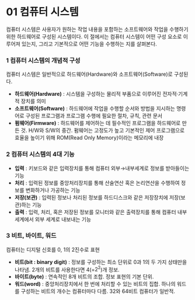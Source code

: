 # 01 컴퓨터 시스템

컴퓨터 시스템은 사용자가 원하는 작업 내용을 포함하는 소프트웨어와 작업을 수행하기 위한 하드웨어로 구성된 시스템이다. 이 절에서는 컴퓨터 시스템이 어떤 구성 요소로 이루어져 있는지, 그리고 기본적으로 어떤 기능을 수행하는 지를 살펴본다.

### 1 컴퓨터 시스템의 개념적 구성

컴퓨터 시스템은 일반적으로 하드웨어(Hardware)와 소프트웨어(Software)로 구성된다. 

- **하드웨어(Hardware)** : 시스템을 구성하는 물리적 부품으로 이루어진 전자적·기계적 장치를 의미
- **소프트웨어(Software)** : 하드웨어에 작업을 수행할 순서와 방법을 지시하는 명령어로 구성된 프로그램과 프로그램 수행에 필요한 절차, 규칙, 관련 문서
- **펌웨어(Firmware)** : 하드웨어를 제어하는 데 필수적인 프로그램을 하드웨어로 만든 것. H/W와 S/W의 중간. 펌웨어는 고정도가 높고 기본적인 제어 프로그램으로 효율을 높이기 위해 ROM(Read Only Memory)이라는 메모리에 내장

### 2 컴퓨터 시스템의 4대 기능

- **입력** : 키보드와 같은 입력장치를 통해 컴퓨터 외부→내부세계로 정보를 받아들이는기능
- **처리** : 입력된 정보를 중앙처리장치를 통해 산술연산 혹은 논리연산을 수행하여 정보를 변화하거나 가공하는 기능
- **저장(보관)** : 입력된 정보나 처리된 정보를 하드디스크와 같은 저장장치에 저장(보관)하는 기능
- **출력** : 입력, 처리, 혹은 저장된 정보를 모니터와 같은 출력장치를 통해 컴퓨터 내부 세계에서 외부 세계로 내보내는 기능

### 3 비트, 바이트, 워드

컴퓨터는 디지털 신호를 0, 1의 2진수로 표현

- **비트(bit : binary digit)** : 정보를 구성하는 최소 단위로 0과 1의 두 가지 상태만을 나타냄. 2개의 비트를 사용한다면 4(=$2^2$)개 정보.
- **바이트(byte)** : 연속적인 8개 비트의 조합. 정보 표현의 기본 단위.
- **워드(word)** : 중앙처리장치에서 한 번에 처리할 수 있는 비트의 집합. 하나의 워드를 구성하는 비트의 개수는 컴퓨터마다 다름. 32와 64비트 컴퓨터가 일반적.